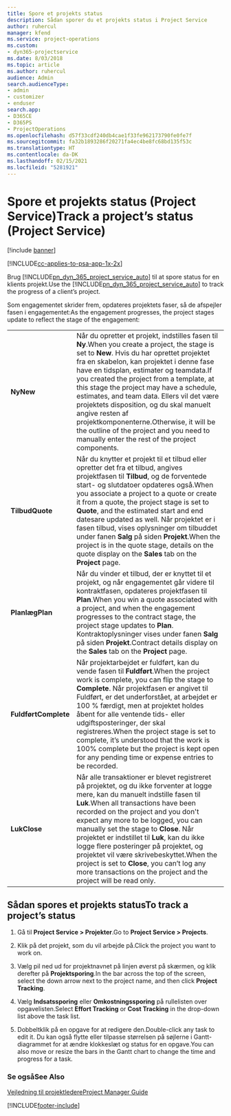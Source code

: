 ```yaml
---
title: Spore et projekts status
description: Sådan sporer du et projekts status i Project Service
author: ruhercul
manager: kfend
ms.service: project-operations
ms.custom:
- dyn365-projectservice
ms.date: 8/03/2018
ms.topic: article
ms.author: ruhercul
audience: Admin
search.audienceType:
- admin
- customizer
- enduser
search.app:
- D365CE
- D365PS
- ProjectOperations
ms.openlocfilehash: d57f33cdf240db4cae1f33fe962173790fe0fe7f
ms.sourcegitcommit: fa32b1893286f20271fa4ec4be8fc68bd135f53c
ms.translationtype: HT
ms.contentlocale: da-DK
ms.lasthandoff: 02/15/2021
ms.locfileid: "5281921"
---
```

# <a name="track-a-projects-status-project-service"></a><span data-ttu-id="c70d8-103">Spore et projekts status (Project Service)</span><span class="sxs-lookup"><span data-stu-id="c70d8-103">Track a project’s status (Project Service)</span></span>

[!include [banner](../includes/psa-now-project-operations.md)]

[!INCLUDE[cc-applies-to-psa-app-1x-2x](../includes/cc-applies-to-psa-app-1x-2x.md)]

<span data-ttu-id="c70d8-104">Brug [!INCLUDE[pn_dyn_365_project_service_auto](../includes/pn-dyn-365-project-service-auto.md)] til at spore status for en klients projekt.</span><span class="sxs-lookup"><span data-stu-id="c70d8-104">Use the [!INCLUDE[pn_dyn_365_project_service_auto](../includes/pn-dyn-365-project-service-auto.md)] to track the progress of a client’s project.</span></span>  

<span data-ttu-id="c70d8-105">Som engagementet skrider frem, opdateres projektets faser, så de afspejler fasen i engagementet:</span><span class="sxs-lookup"><span data-stu-id="c70d8-105">As the engagement progresses, the project stages update to reflect the stage of the engagement:</span></span>  


|              |                                                                                                                                                                                                                                                                                                  |
|--------------|--------------------------------------------------------------------------------------------------------------------------------------------------------------------------------------------------------------------------------------------------------------------------------------------------|
|   <span data-ttu-id="c70d8-106">**Ny**</span><span class="sxs-lookup"><span data-stu-id="c70d8-106">**New**</span></span>    | <span data-ttu-id="c70d8-107">Når du opretter et projekt, indstilles fasen til **Ny**.</span><span class="sxs-lookup"><span data-stu-id="c70d8-107">When you create a project, the stage is set to **New**.</span></span> <span data-ttu-id="c70d8-108">Hvis du har oprettet projektet fra en skabelon, kan projektet i denne fase have en tidsplan, estimater og teamdata.</span><span class="sxs-lookup"><span data-stu-id="c70d8-108">If you created the project from a template, at this stage the project may have a schedule, estimates, and team data.</span></span> <span data-ttu-id="c70d8-109">Ellers vil det være projektets disposition, og du skal manuelt angive resten af projektkomponenterne.</span><span class="sxs-lookup"><span data-stu-id="c70d8-109">Otherwise, it will be the outline of the project and you need to manually enter the rest of the project components.</span></span> |
|  <span data-ttu-id="c70d8-110">**Tilbud**</span><span class="sxs-lookup"><span data-stu-id="c70d8-110">**Quote**</span></span>   |      <span data-ttu-id="c70d8-111">Når du knytter et projekt til et tilbud eller opretter det fra et tilbud, angives projektfasen til **Tilbud**, og de forventede start- og slutdatoer opdateres også.</span><span class="sxs-lookup"><span data-stu-id="c70d8-111">When you associate a project to a quote or create it from a quote, the project stage is set to **Quote**, and the estimated start and end datesare updated as well.</span></span> <span data-ttu-id="c70d8-112">Når projektet er i fasen tilbud, vises oplysninger om tilbuddet under fanen **Salg** på siden **Projekt**.</span><span class="sxs-lookup"><span data-stu-id="c70d8-112">When the project is in the quote stage, details on the quote display on the **Sales** tab on the **Project** page.</span></span>      |
|   <span data-ttu-id="c70d8-113">**Planlæg**</span><span class="sxs-lookup"><span data-stu-id="c70d8-113">**Plan**</span></span>   |                                     <span data-ttu-id="c70d8-114">Når du vinder et tilbud, der er knyttet til et projekt, og når engagementet går videre til kontraktfasen, opdateres projektfasen til **Plan**.</span><span class="sxs-lookup"><span data-stu-id="c70d8-114">When you win a quote associated with a project, and when the engagement progresses to the contract stage, the project stage updates to **Plan**.</span></span> <span data-ttu-id="c70d8-115">Kontraktoplysninger vises under fanen **Salg** på siden **Projekt**.</span><span class="sxs-lookup"><span data-stu-id="c70d8-115">Contract details display on the **Sales** tab on the **Project** page.</span></span>                                      |
| <span data-ttu-id="c70d8-116">**Fuldført**</span><span class="sxs-lookup"><span data-stu-id="c70d8-116">**Complete**</span></span> |                    <span data-ttu-id="c70d8-117">Når projektarbejdet er fuldført, kan du vende fasen til **Fuldført**.</span><span class="sxs-lookup"><span data-stu-id="c70d8-117">When the project work is complete, you can flip the stage to **Complete**.</span></span> <span data-ttu-id="c70d8-118">Når projektfasen er angivet til Fuldført, er det underforstået, at arbejdet er 100 % færdigt, men at projektet holdes åbent for alle ventende tids- eller udgiftsposteringer, der skal registreres.</span><span class="sxs-lookup"><span data-stu-id="c70d8-118">When the project stage is set to complete, it’s understood that the work is 100% complete but the project is kept open for any pending time or expense entries to be recorded.</span></span>                     |
|  <span data-ttu-id="c70d8-119">**Luk**</span><span class="sxs-lookup"><span data-stu-id="c70d8-119">**Close**</span></span>   |           <span data-ttu-id="c70d8-120">Når alle transaktioner er blevet registreret på projektet, og du ikke forventer at logge mere, kan du manuelt indstille fasen til **Luk**.</span><span class="sxs-lookup"><span data-stu-id="c70d8-120">When all transactions have been recorded on the project and you don't expect any more to be logged, you can manually set the stage to **Close**.</span></span> <span data-ttu-id="c70d8-121">Når projektet er indstillet til **Luk**, kan du ikke logge flere posteringer på projektet, og projektet vil være skrivebeskyttet.</span><span class="sxs-lookup"><span data-stu-id="c70d8-121">When the project is set to **Close**, you can’t log any more transactions on the project and the project will be read only.</span></span>           |

## <a name="to-track-a-projects-status"></a><span data-ttu-id="c70d8-122">Sådan spores et projekts status</span><span class="sxs-lookup"><span data-stu-id="c70d8-122">To track a project’s status</span></span>  

1.  <span data-ttu-id="c70d8-123">Gå til **Project Service > Projekter**.</span><span class="sxs-lookup"><span data-stu-id="c70d8-123">Go to **Project Service > Projects**.</span></span>  

2.  <span data-ttu-id="c70d8-124">Klik på det projekt, som du vil arbejde på.</span><span class="sxs-lookup"><span data-stu-id="c70d8-124">Click the project you want to work on.</span></span>  

3.  <span data-ttu-id="c70d8-125">Vælg pil ned ud for projektnavnet på linjen øverst på skærmen, og klik derefter på **Projektsporing**.</span><span class="sxs-lookup"><span data-stu-id="c70d8-125">In the bar across the top of the screen, select the down arrow next to the project name, and then click **Project Tracking**.</span></span>  

4.  <span data-ttu-id="c70d8-126">Vælg **Indsatssporing** eller **Omkostningssporing** på rullelisten over opgavelisten.</span><span class="sxs-lookup"><span data-stu-id="c70d8-126">Select **Effort Tracking** or **Cost Tracking** in the drop-down list above the task list.</span></span>  

5.  <span data-ttu-id="c70d8-127">Dobbeltklik på en opgave for at redigere den.</span><span class="sxs-lookup"><span data-stu-id="c70d8-127">Double-click any task to edit it.</span></span> <span data-ttu-id="c70d8-128">Du kan også flytte eller tilpasse størrelsen på søjlerne i Gantt-diagrammet for at ændre klokkeslæt og status for en opgave.</span><span class="sxs-lookup"><span data-stu-id="c70d8-128">You can also move or resize the bars in the Gantt chart to change the time and progress for a task.</span></span>  

### <a name="see-also"></a><span data-ttu-id="c70d8-129">Se også</span><span class="sxs-lookup"><span data-stu-id="c70d8-129">See Also</span></span>  
 [<span data-ttu-id="c70d8-130">Vejledning til projektledere</span><span class="sxs-lookup"><span data-stu-id="c70d8-130">Project Manager Guide</span></span>](../psa/project-manager-guide.md)


[!INCLUDE[footer-include](../includes/footer-banner.md)]